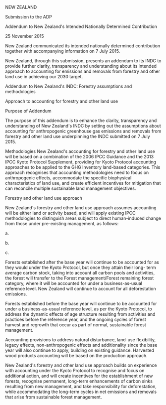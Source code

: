 <meta http-equiv='Content-Type' content='text/html; charset=utf-8'> 
 
 

 
 

 
 

 
 
 

NEW ZEALAND 

 

Submission to the ADP 

 

Addendum to New Zealand's Intended Nationally Determined Contribution 

 

25 November 2015 

 
 
 
 
 
 
 
New  Zealand  communicated  its  intended  nationally  determined  contribution  together  with 
accompanying information on 7 July 2015.   
 
New Zealand, through this submission, presents an addendum to its INDC to provide further 
clarity,  transparency  and  understanding  about  its  intended  approach  to  accounting  for 
emissions and removals from forestry and other land use in achieving our 2030 target. 
 
   
 
 
 

 

 
 
 

Addendum to New Zealand's INDC: Forestry assumptions and methodologies 

Approach to accounting for forestry and other land use 

Purpose of 
Addendum  

The purpose of this addendum is to enhance the clarity, transparency and 
understanding of New Zealand's INDC by setting out the assumptions about 
accounting for anthropogenic greenhouse gas emissions and removals from 
forestry and other land use underpinning the INDC submitted on 7 July 2015. 

Methodologies  New Zealand's accounting for forestry and other land use will be based on a 
combination of the 2006 IPCC Guidance and the 2013 IPCC Kyoto Protocol 
Supplement, providing for Kyoto Protocol accounting approaches to be applied 
to the GHG Inventory land-based categories. This approach recognises that 
accounting methodologies need to focus on anthropogenic effects, 
accommodate the specific biophysical characteristics of land use, and create 
efficient incentives for mitigation that can reconcile multiple sustainable land 
management objectives.  

Forestry and 
other land use 
approach 

New Zealand's forestry and other land use approach assumes accounting will 
be either land or activity based, and will apply existing IPCC methodologies to 
distinguish areas subject to direct human-induced change from those under 
pre-existing management, as follows:  

a. 

b. 

c. 

Forests established after the base year will continue to be accounted for 
as they would under the Kyoto Protocol, but once they attain their long-
term average carbon stock, taking into account all carbon pools and 
activities, the forest will transfer to the Forest management/Forest 
remaining forest category, where it will be accounted for under a 
business-as-usual reference level. New Zealand will continue to account 
for all deforestation emissions. 

Forests established before the base year will continue to be accounted 
for under a business-as-usual reference level, as per the Kyoto Protocol, 
to address the dynamic effects of age structure resulting from activities 
and practices before the reference year, and the ongoing cycles of forest 
harvest and regrowth that occur as part of normal, sustainable forest 
management.  

Accounting provisions to address natural disturbance, land-use flexibility, 
legacy effects, non-anthropogenic effects and additionality since the base 
year will also continue to apply, building on existing guidance. Harvested 
wood products accounting will be based on the production approach. 

New Zealand's forestry and other land use approach builds on experience with 
accounting under the Kyoto Protocol to recognise and focus on additional 
action, and will create incentives for the establishment of new forests, 
recognise permanent, long-term enhancements of carbon sinks resulting from 
new management, and take responsibility for deforestation, while 
accommodating the long-term cycles in net emissions and removals that arise 
from sustainable forest management. 

 

 
 
 

